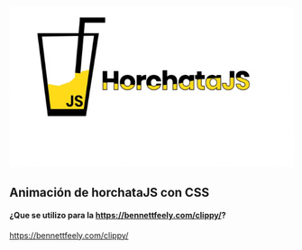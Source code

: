 <p align="center">
  <img src="20200713_094220.gif" alt="Horchata animation"/>
</p>

## Animación de horchataJS con CSS

#### ¿Que se utilizo para la https://bennettfeely.com/clippy/? 
https://bennettfeely.com/clippy/
